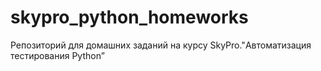# skypro_python_homeworks
Репозиторий для домашних заданий на курсу SkyPro."Автоматизация тестирования Python”

